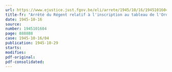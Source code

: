 ```yaml
---
url: https://www.ejustice.just.fgov.be/eli/arrete/1945/10/16/1945101604/justel
title-fr: "Arrêté du Régent relatif à l'inscription au tableau de l'Ordre des Avocats"
date: 1945-10-16
source:
number: 1945101604
page: 888888
case: 1945-10-16/04
publication: 1945-10-29
starts:
modifies:
pdf-original:
pdf-consolidated:
---
```


